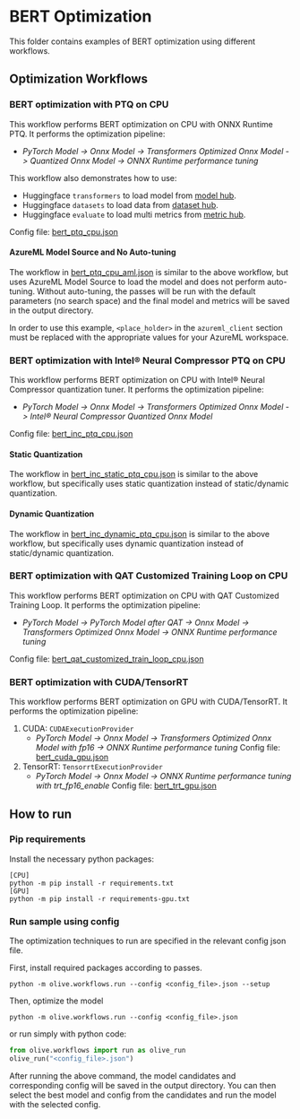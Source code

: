 # BERT Optimization
This folder contains examples of BERT optimization using different workflows.

## Optimization Workflows
### BERT optimization with PTQ on CPU
This workflow performs BERT optimization on CPU with ONNX Runtime PTQ. It performs the optimization pipeline:
- *PyTorch Model -> Onnx Model -> Transformers Optimized Onnx Model -> Quantized Onnx Model -> ONNX Runtime performance tuning*

This workflow also demonstrates how to use:
- Huggingface `transformers` to load model from [model hub](https://huggingface.co/models).
- Huggingface `datasets` to load data from [dataset hub](https://huggingface.co/datasets).
- Huggingface `evaluate` to load multi metrics from [metric hub](https://huggingface.co/evaluate-metric).

Config file: [bert_ptq_cpu.json](bert_ptq_cpu.json)

#### AzureML Model Source and No Auto-tuning
The workflow in [bert_ptq_cpu_aml.json](bert_ptq_cpu_aml.json) is similar to the above workflow, but uses AzureML Model Source to load the model and does not perform auto-tuning. Without auto-tuning, the passes will be run with the default parameters (no search space) and the final model and metrics will be saved in the output directory.

In order to use this example, `<place_holder>` in the `azureml_client` section must be replaced with the appropriate values for your
AzureML workspace.


### BERT optimization with Intel® Neural Compressor PTQ on CPU
This workflow performs BERT optimization on CPU with Intel® Neural Compressor quantization tuner. It performs the optimization pipeline:
- *PyTorch Model -> Onnx Model -> Transformers Optimized Onnx Model -> Intel® Neural Compressor Quantized Onnx Model*

Config file: [bert_inc_ptq_cpu.json](bert_inc_ptq_cpu.json)

#### Static Quantization
The workflow in [bert_inc_static_ptq_cpu.json](bert_inc_static_ptq_cpu.json) is similar to the above workflow, but specifically uses static quantization instead of static/dynamic quantization.

#### Dynamic Quantization
The workflow in [bert_inc_dynamic_ptq_cpu.json](bert_inc_dynamic_ptq_cpu.json) is similar to the above workflow, but specifically uses dynamic quantization instead of static/dynamic quantization.

### BERT optimization with QAT Customized Training Loop on CPU
This workflow performs BERT optimization on CPU with QAT Customized Training Loop. It performs the optimization pipeline:
- *PyTorch Model -> PyTorch Model after QAT -> Onnx Model -> Transformers Optimized Onnx Model -> ONNX Runtime performance tuning*

Config file: [bert_qat_customized_train_loop_cpu.json](bert_qat_customized_train_loop_cpu.json)

### BERT optimization with CUDA/TensorRT
This workflow performs BERT optimization on GPU with CUDA/TensorRT. It performs the optimization pipeline:
1. CUDA: `CUDAExecutionProvider`
    - *PyTorch Model -> Onnx Model -> Transformers Optimized Onnx Model with fp16 -> ONNX Runtime performance tuning*
    Config file: [bert_cuda_gpu.json](bert_cuda_gpu.json)
2. TensorRT: `TensorrtExecutionProvider`
    - *PyTorch Model -> Onnx Model -> ONNX Runtime performance tuning with trt_fp16_enable*
    Config file: [bert_trt_gpu.json](bert_trt_gpu.json)
## How to run
### Pip requirements
Install the necessary python packages:
```
[CPU]
python -m pip install -r requirements.txt
[GPU]
python -m pip install -r requirements-gpu.txt
```

### Run sample using config

The optimization techniques to run are specified in the relevant config json file.

First, install required packages according to passes.
```
python -m olive.workflows.run --config <config_file>.json --setup
```

Then, optimize the model
```
python -m olive.workflows.run --config <config_file>.json
```

or run simply with python code:
```python
from olive.workflows import run as olive_run
olive_run("<config_file>.json")
```

After running the above command, the model candidates and corresponding config will be saved in the output directory.
You can then select the best model and config from the candidates and run the model with the selected config.
